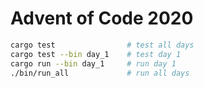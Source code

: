 # Advent of Code 2020

``` sh
cargo test                # test all days
cargo test --bin day_1    # test day 1
cargo run --bin day_1     # run day 1
./bin/run_all             # run all days
```
